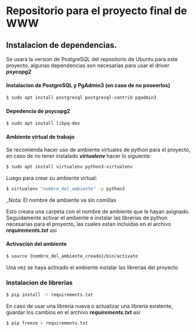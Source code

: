 # Repositorio para el proyecto final de WWW

## Instalacion de dependencias.

Se usara la version de PostgreSQL del repositorio de Ubuntu para este proyecto, algunas dependencias son necesarias para usar el driver ***psycopg2***  

#### Instalacion de PostgreSQL y PgAdmin3 (en caso de no poseerlos)

```sh
$ sudo apt install postgresql postgresql-contrib pgadmin3
```

#### Depedencia de psycopg2 

```sh
$ sudo apt install libpq-dev
```

#### Ambiente virtual de trabajo

Se recomienda hacer uso de ambiente virtuales de python para el proyecto, en caso de no tener instalado ***virtualenv*** hacer lo siguiente:

```sh
$ sudo apt install virtualenv python3-virtualenv
```

Luego para crear su ambiente virtual:

```sh
$ virtualenv "nombre_del_ambiente" -p python3
```
_Nota: El nombre de ambiente va sin comillas

Esto creara una carpeta con el nombre de ambiente que le hayan asignado.
Seguidamente activar el ambiente e instalar las librerias de python necesarias para el proyecto, las cuales estan incluidas en el archivo ***requirements.txt*** asi

#### Activación del ambiente

```sh
$ source {nombre_del_ambiente_creado}/bin/activate
```

Una vez se haya activado el ambiente instalar las librerias del proyecto
### Instalacion de librerias

```sh
$ pip install -r requirements.txt
```

En caso de usar una libreria nueva o actualizar una libreria existente, guardar los cambios en el archivo ***requirements.txt*** asi

```sh
$ pip freeze > requirements.txt
```
